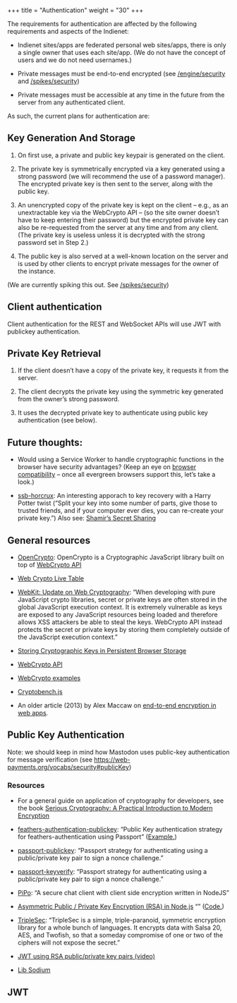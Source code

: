+++
title = "Authentication"
weight = "30"
+++

The requirements for authentication are affected by the following requirements and aspects of the Indienet:

  * Indienet sites/apps are federated personal web sites/apps, there is only a single owner that uses each site/app. (We do not have the concept of users and we do not need usernames.)

  * Private messages must be end-to-end encrypted (see [/engine/security](/engine/security) and [/spikes/security](/spikes/security))

  * Private messages must be accessible at any time in the future from the server from any authenticated client.

As such, the current plans for authentication are:

## Key Generation And Storage

  1. On first use, a private and public key keypair is generated on the client.

  2. The private key is symmetrically encrypted via a key generated using a strong password (we will recommend the use of a password manager). The encrypted private key is then sent to the server, along with the public key.

  3. An unencrypted copy of the private key is kept on the client – e.g., as an unextractable key via the WebCrypto API – (so the site owner doesn’t have to keep entering their password) but the encrypted private key can also be re-requested from the server at any time and from any client. (The private key is useless unless it is decrypted with the strong password set in Step 2.)

  4. The public key is also served at a well-known location on the server and is used by other clients to encrypt private messages for the owner of the instance.

  (We are currently spiking this out. See [/spikes/security](/spikes/security))

## Client authentication

  Client authentication for the REST and WebSocket APIs will use JWT with publickey authentication.

## Private Key Retrieval

  1. If the client doesn’t have a copy of the private key, it requests it from the server.

  2. The client decrypts the private key using the symmetric key generated from the owner’s strong password.

  3. It uses the decrypted private key to authenticate using public key authentication (see below).

## Future thoughts:

  * Would using a Service Worker to handle cryptographic functions in the browser have security advantages? (Keep an eye on [browser compatibility](https://caniuse.com/#search=service%20worker) – once all evergreen browsers support this, let’s take a look.)

  * [ssb-horcrux](https://github.com/ssbc/ssb-horcrux): An interesting apporach to key recovery with a Harry Potter twist (“Split your key into some number of parts, give those to trusted friends, and if your computer ever dies, you can re-create your private key.”) Also see: [Shamir’s Secret Sharing](https://en.wikipedia.org/wiki/Shamir%27s_Secret_Sharing)

## General resources

  * [OpenCrypto](https://github.com/safebash/OpenCrypto): OpenCrypto is a Cryptographic JavaScript library built on top of [WebCrypto API](https://developer.mozilla.org/en-US/docs/Web/API/Web_Crypto_API)

  * [Web Crypto Live Table](https://diafygi.github.io/webcrypto-examples/)

  * [WebKit: Update on Web Cryptography](https://webkit.org/blog/7790/update-on-web-cryptography/): “When developing with pure JavaScript crypto libraries, secret or private keys are often stored in the global JavaScript execution context. It is extremely vulnerable as keys are exposed to any JavaScript resources being loaded and therefore allows XSS attackers be able to steal the keys. WebCrypto API instead protects the secret or private keys by storing them completely outside of the JavaScript execution context.”

  * [Storing Cryptographic Keys in Persistent Browser Storage](https://pomcor.com/2017/06/02/keys-in-browser/)

  * [WebCrypto API](https://developer.mozilla.org/en-US/docs/Web/API/Web_Crypto_API)

  * [WebCrypto examples](https://github.com/diafygi/webcrypto-examples)

  * [Cryptobench.js](https://github.com/mnasyrov/cryptobench-js)

  * An older article (2013) by Alex Maccaw on [end-to-end encryption in web apps](https://blog.alexmaccaw.com/end-to-end-encryption-in-js-web-apps).

## Public Key Authentication

Note: we should keep in mind how Mastodon uses public-key authentication for message verification (see https://web-payments.org/vocabs/security#publicKey)

### Resources

  * For a general guide on application of cryptography for developers, see the book [Serious Cryptography: A Practical Introduction to Modern Encryption](https://nostarch.com/seriouscrypto)

  * [feathers-authentication-publickey](https://github.com/amaurymartiny/feathers-authentication-publickey): “Public Key authentication strategy for feathers-authentication using Passport” ([Example.](https://github.com/amaurymartiny/feathers-authentication-publickey/tree/master/example))

  * [passport-publickey](https://github.com/timfpark/passport-publickey): “Passport strategy for authenticating using a public/private key pair to sign a nonce challenge.”

  * [passport-keyverify](https://github.com/phutchins/passport-keyverify): “Passport strategy for authenticating using a public/private key pair to sign a nonce challenge.”

  * [PiPo](https://github.com/phutchins/pipo): “A secure chat client with client side encryption written in NodeJS”

  * [Asymmetric Public / Private Key Encryption (RSA) in Node.js](https://coolaj86.com/articles/asymmetric-public--private-key-encryption-in-node-js/) “” ([Code.](https://git.daplie.com/coolaj86/examples-rsa-keypairs))

  * [TripleSec](https://keybase.io/triplesec/): “TripleSec is a simple, triple-paranoid, symmetric encryption library for a whole bunch of languages. It encrypts data with Salsa 20, AES, and Twofish, so that a someday compromise of one or two of the ciphers will not expose the secret.”

  * [JWT using RSA public/private key pairs (video)](https://www.youtube.com/watch?v=F0HLIe3kNvM)

  * [Lib Sodium](https://github.com/paixaop/node-sodium)

## JWT
